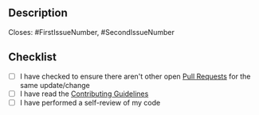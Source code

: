 ## Description

<!-- Please describe your changes, including numbers of any relevant issues -->

Closes: #FirstIssueNumber, #SecondIssueNumber

## Checklist

- [ ] I have checked to ensure there aren't other open [Pull Requests](../../../pulls) for the same update/change
- [ ] I have read the [Contributing Guidelines](../blob/main/docs/CONTRIBUTING.md)
- [ ] I have performed a self-review of my code
